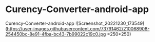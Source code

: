 # Curency-Converter-android-app
Curency-Converter-android-app
![Screenshot_20221230_173549](https://user-images.githubusercontent.com/73791462/210068908-254450bc-8e91-4fba-bc43-7b99022c19c0.jpg  =250*250)
